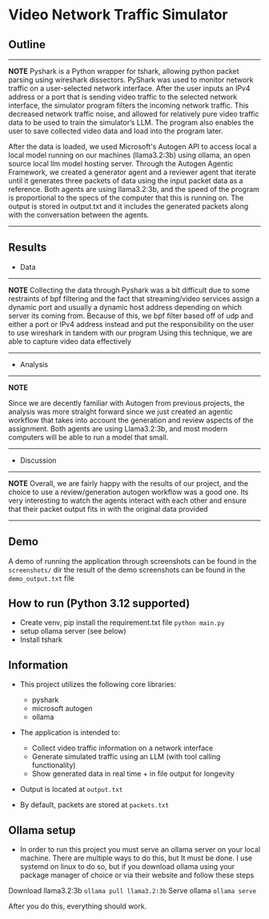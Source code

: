 # Video Network Traffic Simulator

## Outline

---
**NOTE**
Pyshark is a Python wrapper for tshark, allowing python packet parsing using wireshark dissectors.
PyShark was used to monitor network traffic on a user-selected network interface.
After the user inputs an IPv4 address or a port that is sending video traffic to the selected network interface, the simulator program filters the incoming network traffic.
This decreased network traffic noise, and allowed for relatively pure video traffic data to be used to train the simulator’s LLM. The program also enables the user to save collected video data and load into the program later.

After the data is loaded, we used Microsoft's Autogen API to access local a local model running on our machines (llama3.2:3b) using ollama, an open source local llm model hosting server.
Through the Autogen Agentic Framework, we created a generator agent and a reviewer agent that iterate until it generates three packets of data using the input packet data as a reference.
Both agents are using llama3.2:3b, and the speed of the program is proportional to the specs of the computer that this is running on.
The output is stored in output.txt and it includes the generated packets along with the conversation between the agents.

---

## Results

* Data

---
**NOTE**
Collecting the data through Pyshark was a bit difficult due to some restraints of bpf filtering and the fact that streaming/video services assign a dynamic port and usually a dynamic host address depending on which server its coming from.
Because of this, we bpf filter based off of udp and either a port or IPv4 address instead and put the responsibility on the user to use wireshark in tandem with our program
Using this technique, we are able to capture video data effectively

---

* Analysis

---
**NOTE**

Since we are decently familiar with Autogen from previous projects, the analysis was more straight forward since we just created an agentic workflow that takes into account the generation and review aspects of the assignment.
Both agents are using Llama3.2:3b, and most modern computers will be able to run a model that small.

---

* Discussion

---
**NOTE**
Overall, we are fairly happy with the results of our project, and the choice to use a review/generation autogen workflow was a good one. Its very interesting to watch the agents interact with each other and ensure that their packet output fits in with the original data provided

---

## Demo

A demo of running the application through screenshots can be found in the ```screenshots/``` dir
the result of the demo screenshots can be found in the  ```demo_output.txt``` file

## How to run (Python 3.12 supported)

* Create venv, pip install the requirement.txt file
`python main.py`
* setup ollama server (see below)
* Install tshark

## Information

* This project utilizes the following core libraries:
  * pyshark
  * microsoft autogen
  * ollama

* The application is intended to:
  * Collect video traffic information on a network interface
  * Generate simulated traffic using an LLM (with tool calling functionality)
  * Show generated data in real time + in file output for longevity

* Output is located at `output.txt`
* By default, packets are stored at `packets.txt`

## Ollama setup

* In order to run this project you must serve an ollama server on your local machine.
There are multiple ways to do this, but It must be done. I use systemd on linux to do so, but if you download ollama using your package manager of choice or via their website and follow these steps

Download llama3.2:3b
`ollama pull llama3.2:3b`
Serve ollama
`ollama serve`

After you do this, everything should work.
